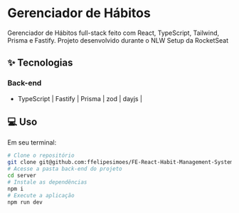# Gerenciador de Hábitos
Gerenciador de Hábitos full-stack feito com React, TypeScript, Tailwind, Prisma e Fastify. Projeto desenvolvido durante o NLW Setup da RocketSeat

## ✨ Tecnologias
### Back-end
- TypeScript | Fastify | Prisma | zod | dayjs |

## 💻 Uso
Em seu terminal:
```bash
# Clone o repositório
git clone git@github.com:ffelipesimoes/FE-React-Habit-Management-System.git
# Acesse a pasta back-end do projeto
cd server
# Instale as dependências
npm i
# Execute a aplicação
npm run dev
```

